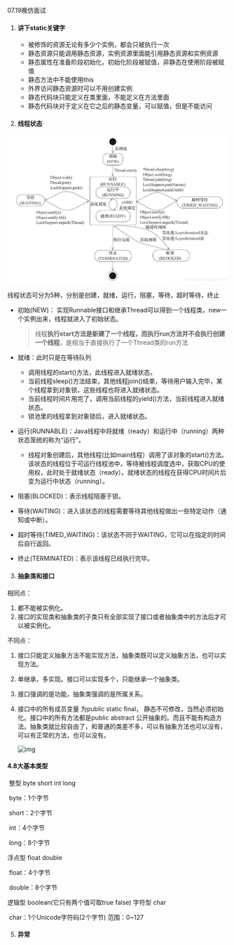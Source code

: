 07.19晚仿面试

1. #### 讲下static关键字

   * 被修饰的资源无论有多少个实例，都会只被执行一次
   * 静态资源只能调用静态资源，实例资源里面能引用静态资源和实例资源
   * 静态属性在准备阶段初始化，初始化阶段被赋值，非静态在使用阶段被赋值 
   * 静态方法中不能使用this 
   * 外界访问静态资源时可以不用创建实例
   * 静态代码块只能定义在类里面，不能定义在方法里面 
   * 静态代码块对于定义在它之后的静态变量，可以赋值，但是不能访问 

2. #### 线程状态

![1595231267055](images/1595231267055.png)

线程状态可分为5种，分别是创建，就绪，运行，阻塞，等待，超时等待，终止

* 初始(NEW)： 实现Runnable接口和继承Thread可以得到一个线程类，new一个实例出来，线程就进入了初始状态。 

  > 线程**执行start方法是新建了一个线程，而执行run方法并不会执行创建一个线程**，是相当于直接执行了一个Thread类的run方法

* 就绪：此时只是在等待队列

  * 调用线程的start()方法，此线程进入就绪状态。
  * 当前线程sleep()方法结束，其他线程join()结束，等待用户输入完毕，某个线程拿到对象锁，这些线程也将进入就绪状态。
  * 当前线程时间片用完了，调用当前线程的yield()方法，当前线程进入就绪状态。
  * 锁池里的线程拿到对象锁后，进入就绪状态。

* 运行(RUNNABLE)：Java线程中将就绪（ready）和运行中（running）两种状态笼统的称为“运行”。

  * 线程对象创建后，其他线程(比如main线程）调用了该对象的start()方法。该状态的线程位于可运行线程池中，等待被线程调度选中，获取CPU的使用权，此时处于就绪状态（ready）。就绪状态的线程在获得CPU时间片后变为运行中状态（running）。

* 阻塞(BLOCKED)：表示线程阻塞于锁。

* 等待(WAITING)：进入该状态的线程需要等待其他线程做出一些特定动作（通知或中断）。

* 超时等待(TIMED_WAITING)：该状态不同于WAITING，它可以在指定的时间后自行返回。

* 终止(TERMINATED)：表示该线程已经执行完毕。

3. #### 抽象类和接口

相同点：

1. 都不能被实例化。
2. 接口的实现类和抽象类的子类只有全部实现了接口或者抽象类中的方法后才可以被实例化。

 不同点：

1. 接口只能定义抽象方法不能实现方法，抽象类既可以定义抽象方法，也可以实现方法。

2. 单继承，多实现。接口可以实现多个，只能继承一个抽象类。

3. 接口强调的是功能，抽象类强调的是所属关系。

4. 接口中的所有成员变量 为public static final， 静态不可修改，当然必须初始化。接口中的所有方法都是public abstract 公开抽象的。而且不能有构造方法。抽象类就比较自由了，和普通的类差不多，可以有抽象方法也可以没有，可以有正常的方法，也可以没有。

    ![img](https://upload-images.jianshu.io/upload_images/1870221-cc52092cc8b11d0a.png?imageMogr2/auto-orient/strip|imageView2/2/w/1200) 

#### 4.8大基本类型

​	整型 byte short int long

​		byte：1个字节

​		short：2个字节

​		int：4个字节

​		long：8个字节

浮点型 float double

​		float：4个字节

​		double：8个字节

逻辑型 boolean(它只有两个值可取true false)
字符型 char 

​		char：1个Unicode字符码(2个字节)	范围：0~127

5. #### 异常

   